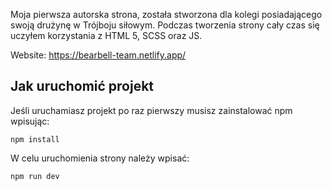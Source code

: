 Moja pierwsza autorska strona, została stworzona dla kolegi posiadającego swoją drużynę w Trójboju siłowym.
Podczas tworzenia strony cały czas się uczyłem korzystania z HTML 5, SCSS oraz JS.


Website: 
https://bearbell-team.netlify.app/



## Jak uruchomić projekt

Jeśli uruchamiasz projekt po raz pierwszy musisz zainstalować npm wpisując:

```npm install```

W celu uruchomienia strony należy wpisać:

```npm run dev```

